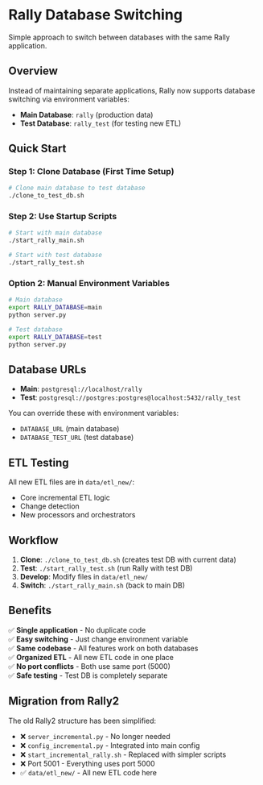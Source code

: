 # Rally Database Switching

Simple approach to switch between databases with the same Rally application.

## Overview

Instead of maintaining separate applications, Rally now supports database switching via environment variables:

- **Main Database**: `rally` (production data)
- **Test Database**: `rally_test` (for testing new ETL)

## Quick Start

### Step 1: Clone Database (First Time Setup)

```bash
# Clone main database to test database
./clone_to_test_db.sh
```

### Step 2: Use Startup Scripts

```bash
# Start with main database
./start_rally_main.sh

# Start with test database  
./start_rally_test.sh
```

### Option 2: Manual Environment Variables

```bash
# Main database
export RALLY_DATABASE=main
python server.py

# Test database
export RALLY_DATABASE=test
python server.py
```

## Database URLs

- **Main**: `postgresql://localhost/rally`
- **Test**: `postgresql://postgres:postgres@localhost:5432/rally_test`

You can override these with environment variables:
- `DATABASE_URL` (main database)
- `DATABASE_TEST_URL` (test database)

## ETL Testing

All new ETL files are in `data/etl_new/`:
- Core incremental ETL logic
- Change detection
- New processors and orchestrators

## Workflow

1. **Clone**: `./clone_to_test_db.sh` (creates test DB with current data)
2. **Test**: `./start_rally_test.sh` (run Rally with test DB)
3. **Develop**: Modify files in `data/etl_new/`
4. **Switch**: `./start_rally_main.sh` (back to main DB)

## Benefits

✅ **Single application** - No duplicate code  
✅ **Easy switching** - Just change environment variable  
✅ **Same codebase** - All features work on both databases  
✅ **Organized ETL** - All new ETL code in one place  
✅ **No port conflicts** - Both use same port (5000)  
✅ **Safe testing** - Test DB is completely separate

## Migration from Rally2

The old Rally2 structure has been simplified:
- ❌ `server_incremental.py` - No longer needed
- ❌ `config_incremental.py` - Integrated into main config
- ❌ `start_incremental_rally.sh` - Replaced with simpler scripts
- ❌ Port 5001 - Everything uses port 5000
- ✅ `data/etl_new/` - All new ETL code here 
